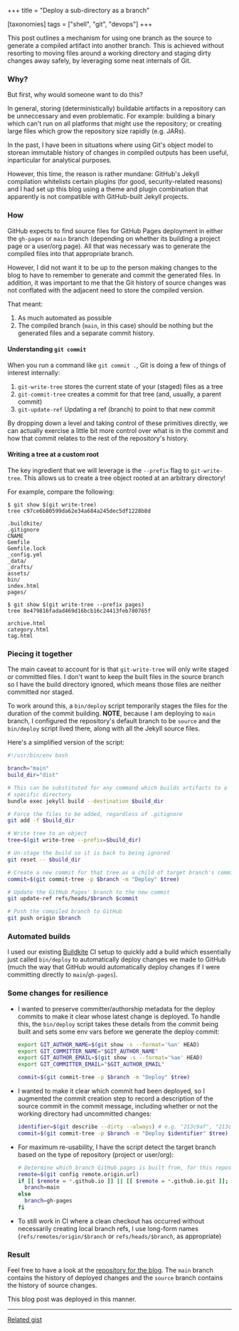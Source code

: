 +++
title = "Deploy a sub-directory as a branch"

[taxonomies]
tags = ["shell", "git", "devops"]
+++

This post outlines a mechanism for using one branch as the source to generate a compiled artifact into another branch.
This is achieved without resorting to moving files around a working directory and staging dirty changes away safely, by
leveraging some neat internals of Git.

### Why?

But first, why would someone want to do this?

In general, storing (deterministically) buildable artifacts in a repository can be unneccessary and even problematic.
For example: building a binary which can't run on all platforms that might use the repository; or creating large files
which grow the repository size rapidly (e.g. JARs).

In the past, I have been in situations where using Git's object model to storean immutable history of changes in
compiled outputs has been useful, inparticular for analytical purposes.

However, this time, the reason is rather mundane: GitHub's Jekyll compilation whitelists certain plugins (for good,
security-related reasons) and I had set up this blog using a theme and plugin combination that apparently is not
compatible with GitHub-built Jekyll projects.

### How

GitHub expects to find source files for GitHub Pages deployment in either the `gh-pages` or `main` branch (depending on
whether its building a project page or a user/org page). All that was necessary was to generate the compiled files into
that appropriate branch.

However, I did not want it to be up to the person making changes to the blog to have to remember to generate and commit
the generated files. In addition, it was important to me that the Git history of source changes was not conflated with
the adjacent need to store the compiled version.

That meant:

1. As much automated as possible
2. The compiled branch (`main`, in this case) should be nothing but the generated files and a separate commit history.

#### Understanding `git commit`

When you run a command like `git commit .`, Git is doing a few of things of interest internally:

1. `git-write-tree` stores the current state of your (staged) files as a tree
2. `git-commit-tree` creates a commit for that tree (and, usually, a parent
   commit)
3. `git-update-ref` Updating a ref (branch) to point to that new commit

By dropping down a level and taking control of these primitives directly, we can actually exercise a little bit more
control over what is in the commit and how that commit relates to the rest of the repository's history.

#### Writing a tree at a custom root

The key ingredient that we will leverage is the `--prefix` flag to `git-write-tree`. This allows us to create a tree
object rooted at an arbitrary directory!

For example, compare the following:

```
$ git show $(git write-tree)
tree c97ce6b80599da62e34a684a245dec5df1228b8d

.buildkite/
.gitignore
CNAME
Gemfile
Gemfile.lock
_config.yml
_data/
_drafts/
assets/
bin/
index.html
pages/

$ git show $(git write-tree --prefix pages)
tree 8e479816fadad469d16bcb16c24413feb780765f

archive.html
category.html
tag.html
```

### Piecing it together

The main caveat to account for is that `git-write-tree` will only write staged or committed files. I don't want to keep
the built files in the source branch so I have the build directory ignored, which means those files are neither
committed nor staged.

To work around this, a `bin/deploy` script temporarily stages the files for the duration of the commit building.
**NOTE**, because I am deploying to `main` branch, I configured the repository's default branch to be `source` and the
`bin/deploy` script lived there, along with all the Jekyll source files.

Here's a simplified version of the script:


``` bash
#!/usr/bin/env bash

branch="main"
build_dir="dist"

# This can be substituted for any command which builds artifacts to a
# specific directory
bundle exec jekyll build --destination $build_dir

# Force the files to be added, regardless of .gitignore
git add -f $build_dir

# Write tree to an object
tree=$(git write-tree --prefix=$build_dir)

# Un-stage the build so it is back to being ignored
git reset -- $build_dir

# Create a new commit for that tree as a child of target branch's commit
commit=$(git commit-tree -p $branch -m "Deploy" $tree)

# Update the GitHub Pages' branch to the new commit
git update-ref refs/heads/$branch $commit

# Push the compiled branch to GitHub
git push origin $branch
```

### Automated builds

I used our existing [Buildkite](https://buildkite.com) CI setup to quickly add a build which essentially just called
`bin/deploy` to automatically deploy changes we made to GitHub (much the way that GitHub would automatically deploy
changes if I were committing directly to `main`/`gh-pages`).

### Some changes for resilience

* I wanted to preserve committer/authorship metadata for the deploy commits to make it clear whose latest change is
  deployed. To handle this, the `bin/deploy` script takes these details from the commit being built and sets some env
  vars before we generate the deploy commit:

  ``` bash
  export GIT_AUTHOR_NAME=$(git show -s --format='%an' HEAD)
  export GIT_COMMITTER_NAME="$GIT_AUTHOR_NAME"
  export GIT_AUTHOR_EMAIL=$(git show -s --format='%ae' HEAD)
  export GIT_COMMITTER_EMAIL="$GIT_AUTHOR_EMAIL"

  commit=$(git commit-tree -p $branch -m "Deploy" $tree)
  ```

* I wanted to make it clear which commit had been deployed, so I augmented the commit creation step to record a
  description of the source commit in the commit message, including whether or not the working directory had uncommitted
  changes:

  ``` bash
  identifier=$(git describe --dirty --always) # e.g. "213c9af", "213c9a-dirty"
  commit=$(git commit-tree -p $branch -m "Deploy $identifier" $tree)
  ```

* For maximum re-usability, I have the script detect the target branch based on the type of repository (project or
  user/org):

  ``` bash
  # Determine which branch GitHub pages is built from, for this repository
  remote=$(git config remote.origin.url)
  if [[ $remote = *.github.io ]] || [[ $remote = *.github.io.git ]]; then
    branch=main
  else
    branch=gh-pages
  fi
  ```

* To still work in CI where a clean checkout has occurred without necessarily creating local branch refs, I use
  long-form names (`refs/remotes/origin/$branch` or `refs/heads/$branch`, as appropriate)

### Result

Feel free to have a look at the [repository for the blog](https://github.com/bjeanes/bjeanes.github.io). The `main`
branch contains the history of deployed changes and the `source` branch contains the history of source changes.

This blog post was deployed in this manner.

----

[Related gist](https://gist.github.com/nobuoka/d0f088df57d50e4cda1a)
